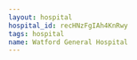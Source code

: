 ```yaml
---
layout: hospital
hospital_id: recHNzFgIAh4KnRwy
tags: hospital
name: Watford General Hospital
---
```

